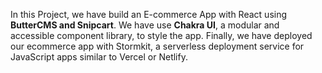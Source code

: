 In this Project, we have build an E-commerce App with React using<b> ButterCMS and Snipcart</b>. We have use <b>Chakra UI</b>, a modular and accessible component library, to style the app.
Finally, we have deployed our ecommerce app with Stormkit, a serverless deployment service for JavaScript apps similar to Vercel or Netlify.